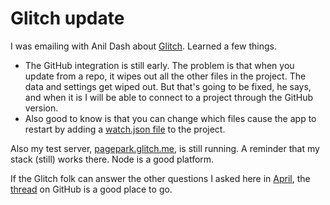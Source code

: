# Glitch update
I was emailing with Anil Dash about <a href="https://glitch.com/">Glitch</a>. Learned a few things.
* The GitHub integration is still early. The problem is that when you update from a repo, it wipes out all the other files in the project. The data and settings get wiped out. But that's going to be fixed, he says, and when it is I will be able to connect to a project through the GitHub version. 
* Also good to know is that you can change which files cause the app to restart by adding a <a href="https://glitch.com/edit/#!/watch-json?path=README.md%3A1%3A0">watch.json file</a> to the project. 

Also my test server, <a href="http://pagepark.glitch.me/">pagepark.glitch.me</a>, is still running. A reminder that my stack (still) works there. Node is a good platform. 

If the Glitch folk can answer the other questions I asked here in <a href="http://scripting.com/2020/04/">April</a>, the <a href="https://github.com/scripting/Scripting-News/issues/168">thread</a> on GitHub is a good place to go. 


